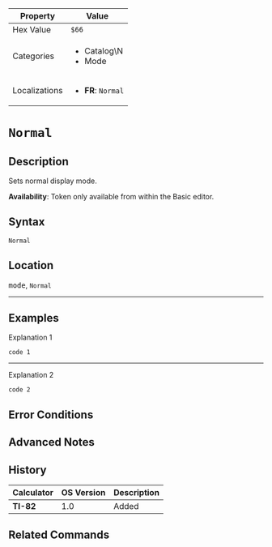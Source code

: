 | Property      | Value |
|---------------|-------|
| Hex Value     | `$66`|
| Categories    | <ul><li>Catalog\N</li><li>Mode</li></ul> |
| Localizations | <ul><li><b>FR</b>: `Normal`</li></ul> |

# `Normal`

## Description
Sets normal display mode.


<b>Availability</b>: Token only available from within the Basic editor.

## Syntax
`Normal`

## Location
<kbd>mode</kbd>, `Normal`
<hr>

## Examples

Explanation 1
```ti-basic
code 1
```
---
Explanation 2
```ti-basic
code 2
```

## Error Conditions


## Advanced Notes


## History
| Calculator | OS Version | Description |
|------------|------------|-------------|
| <b>TI-82</b> | 1.0 | Added

## Related Commands

    